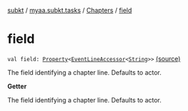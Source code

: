[subkt](../../index.md) / [myaa.subkt.tasks](../index.md) / [Chapters](index.md) / [field](./field.md)

# field

`val field: `[`Property`](https://docs.gradle.org/current/javadoc/org/gradle/api/provider/Property.html)`<`[`EventLineAccessor`](../../myaa.subkt.ass/-event-line-accessor/index.md)`<`[`String`](https://kotlinlang.org/api/latest/jvm/stdlib/kotlin/-string/index.html)`>>` [(source)](https://github.com/Myaamori/SubKt/blob/0.1.10/src/main/kotlin/myaa/subkt/tasks/asstasks.kt#L420)

The field identifying a chapter line. Defaults to actor.

**Getter**

The field identifying a chapter line. Defaults to actor.

